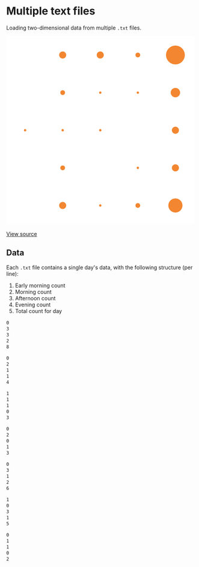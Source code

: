 Multiple text files
=====================

Loading two-dimensional data from multiple `.txt` files.

![screenshot](sketch.png)

[View source](B_multiple_text_files.pde)


Data
----

Each `.txt` file contains a single day's data, with the following structure (per line):

1. Early morning count
2. Morning count
3. Afternoon count
4. Evening count
5. Total count for day

```
0
3
3
2
8
```

```
0
2
1
1
4
```

```
1
1
1
0
3
```

```
0
2
0
1
3
```

```
0
3
1
2
6
```

```
1
0
3
1
5
```

```
0
1
1
0
2
```
